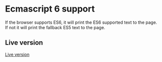 # Ecmascript 6 support

If the browser supports ES6, it will print the ES6 supported text to the page. 
If not it will print the fallback ES5 text to the page.

## Live version
[Live version](https://rvdpas.github.io/minor/browser-technologies/features/es-6-support/index.html)

